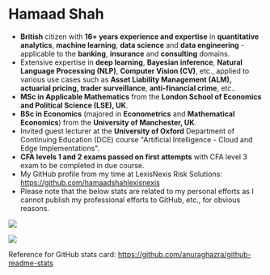# Hamaad Shah

- **British** citizen with **16+ years experience and expertise** in **quantitative analytics**, **machine learning**, **data science** and **data engineering** - applicable to the **banking**, **insurance** and **consulting** domains.
- Extensive expertise in **deep learning**, **Bayesian inference**, **Natural Language Processing (NLP)**, **Computer Vision (CV)**, etc., applied to various use cases such as **Asset Liability Management (ALM), actuarial pricing, trader surveillance**, **anti-financial crime**, etc..
- **MSc in Applicable Mathematics** from the **London School of Economics and Political Science (LSE), UK**.
- **BSc in Economics** (majored in **Econometrics** and **Mathematical Economics**) from the **University of Manchester, UK**. 
- Invited guest lecturer at the **University of Oxford** Department of Continuing Education (DCE) course "Artificial Intelligence - Cloud and Edge Implementations".
- **CFA levels 1 and 2 exams passed on first attempts** with CFA level 3 exam to be completed in due course.
- My GitHub profile from my time at LexisNexis Risk Solutions: https://github.com/hamaadshahlexisnexis
- Please note that the below stats are related to my personal efforts as I cannot publish my professional efforts to GitHub, etc., for obvious reasons.

![](https://github-readme-stats.vercel.app/api?username=hamaadshah&show_icons=true&theme=synthwave&include_all_commits=true&hide=prs,issues,contribs&count_private=true)

![](https://github-readme-stats.vercel.app/api/top-langs/?username=hamaadshah&hide=jupyter%20notebook&theme=synthwave)

Reference for GitHub stats card: https://github.com/anuraghazra/github-readme-stats
